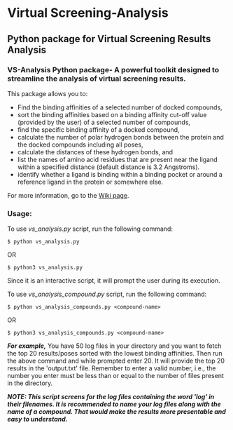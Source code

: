 # Virtual Screening-Analysis

## Python package for Virtual Screening Results Analysis

### VS-Analysis Python package- A powerful toolkit designed to streamline the analysis of virtual screening results.

This package allows you to:

* Find the binding affinities of a selected number of docked compounds,
* sort the binding affinities based on a binding affinity cut-off value (provided by the user) of a selected number of compounds,
* find the specific binding affinity of a docked compound,
* calculate the number of polar hydrogen bonds between the protein and the docked compounds including all poses,
* calculate the distances of these hydrogen bonds, and
* list the names of amino acid residues that are present near the ligand within a specified distance (default distance is 3.2 Angstroms).
* identify whether a ligand is binding within a binding pocket or around a reference ligand in the protein or somewhere else. 

For more information, go to the [Wiki page](https://github.com/MunibaFaiza/VS-Analysis/wiki).

### Usage:

To use <i>vs_analysis.py</i> script, run the following command:

```$ python vs_analysis.py``` 

OR

```$ python3 vs_analysis.py```


Since it is an interactive script, it will prompt the user during its execution.


To use <i>vs_analysis_compound.py</i> script, run the following command:

```$ python vs_analysis_compounds.py <compound-name>``` 

OR

```$ python3 vs_analysis_compounds.py <compound-name>```

***For example,***
You have 50 log files in your directory and you want to fetch the top 20 results/poses sorted with the lowest binding affinities.
Then run the above command and while prompted enter 20. It will provide the top 20 results in the 'output.txt' file.
Remember to enter a valid number, i.e., the number you enter must be less than or equal to the number of files present in the directory.

***NOTE:
This script screens for the log files containing the word 'log' in their filenames.
It is recommended to name your log files along with the name of a compound. That would make the results more presentable and easy to understand.***


